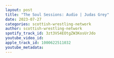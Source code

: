 ```yaml
---
layout: post
title: "The Soul Sessions: Audio | Judas Grey"
date: 2023-07-27
categories: scottish-wrestling-network
author: scottish-wrestling-network
spotify_track_id: 3zt3VS4EOtgZW3KosUrJdo
youtube_video_id: 
apple_track_id: 1000622511032
youtube_metadata: 
---
```

